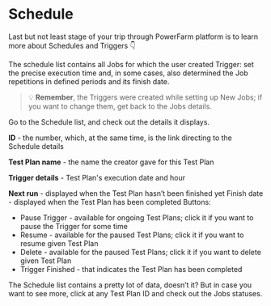 # Schedule

Last but not least stage of your trip through PowerFarm platform is to learn more about Schedules and Triggers 👇


The schedule list contains all Jobs for which the user created Trigger: set the precise execution time and, in some cases, also determined the Job repetitions in defined periods and its finish date. 

<!-- theme: warning -->
>💡  **Remember**, the Triggers were created while setting up New Jobs; if you want to change them, get back to the Jobs details.

Go to the Schedule list, and check out the details it displays.

**ID** - the number, which, at the same time, is the link directing to the Schedule details

**Test Plan name** - the name the creator gave for this Test Plan 

**Trigger details** - Test Plan's execution date and hour

**Next run** - displayed when the Test Plan hasn’t been finished yet
Finish date - displayed when the Test Plan has been completed
Buttons:
- Pause Trigger - available for ongoing Test Plans; click it if you want to pause the Trigger for some time
- Resume - available for the paused Test Plans; click it if you want to resume given Test Plan
- Delete - available for the paused Test Plans; click it if you want to delete given Test Plan
- Trigger Finished - that indicates the Test Plan has been completed

The Schedule list contains a pretty lot of data, doesn’t it? But in case you want to see more, click at any Test Plan ID and check out the Jobs statuses.